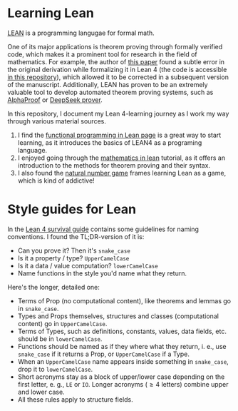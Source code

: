 # Learning Lean

[LEAN](https://lean-lang.org) is a programming langugae for formal math.

One of its major applications is theorem proving through formally verified code, which makes it a prominent tool for research in the field of mathematics.
For example, the author of [this paper](https://arxiv.org/abs/2310.05328) found a subtle error in the original derivation while formalizing it in Lean 4 (the code is accessible [in this repository](https://github.com/teorth/symmetric_project)), which allowed it to be corrected in a subsequent version of the manuscript.
Additionally, LEAN has proven to be an extremely valuable tool to develop automated theorem proving systems, such as [AlphaProof](https://deepmind.google/discover/blog/ai-solves-imo-problems-at-silver-medal-level/) or [DeepSeek prover](https://arxiv.org/abs/2504.21801).

In this repository, I document my Lean 4-learning journey as I work my way through various material sources.
1. I find the [functional programming in Lean page](https://lean-lang.org/functional_programming_in_lean/) is a great way to start learning, as it introduces the basics of LEAN4 as a programing language.
2. I enjoyed going through the [mathematics in lean](https://leanprover-community.github.io/mathematics_in_lean/) tutorial, as it offers an introduction to the methods for theorem proving and their syntax. 
3. I also found the [natural number game](https://adam.math.hhu.de/#/g/leanprover-community/nng4) frames learning Lean as a game, which is kind of addictive!

# Style guides for Lean

In the [Lean 4 survival guide](https://github.com/leanprover-community/mathlib4/wiki/Lean-4-survival-guide-for-Lean-3-users) contains some guidelines for naming conventions.
I found the TL;DR-version of it is:
- Can you prove it? Then it's `snake_case`
- Is it a property / type? `UpperCamelCase`
- Is it a data / value computation? `lowerCamelCase`
- Name functions in the style you'd name what they return.

Here's the longer, detailed one:
- Terms of Prop (no computational content), like theorems and lemmas go in `snake_case`.
- Types and Props themselves, structures and classes (computational content) go in `UpperCamelCase`.
- Terms of Types, such as definitions, constants, values, data fields, etc. should be in `lowerCamelCase`.
- Functions should be named as if they where what they return, i. e., use `snake_case` if it returns a Prop, or `UpperCamelCase` if a Type.
- When an `UpperCamelCase` name appears inside something in `snake_case`, drop it to `lowerCamelCase`.
- Short acronyms stay as a block of upper/lower case depending on the first letter, e. g., `LE` or `IO`. Longer acronyms ($\geq 4$ letters) combine upper and lower case.
- All these rules apply to structure fields.